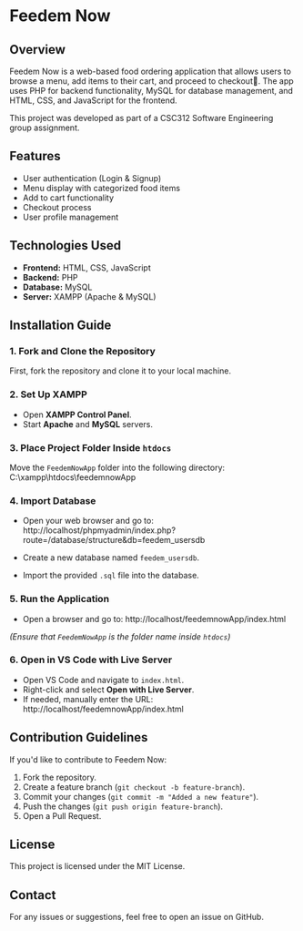 # Feedem Now

## Overview
Feedem Now is a web-based food ordering application that allows users to browse a menu, add items to their cart, and proceed to checkout🍕. The app uses PHP for backend functionality, MySQL for database management, and HTML, CSS, and JavaScript for the frontend.

This project was developed as part of a CSC312 Software Engineering group assignment.

## Features
- User authentication (Login & Signup)
- Menu display with categorized food items
- Add to cart functionality
- Checkout process
- User profile management

## Technologies Used
- **Frontend:** HTML, CSS, JavaScript
- **Backend:** PHP
- **Database:** MySQL
- **Server:** XAMPP (Apache & MySQL)

## Installation Guide
### 1. Fork and Clone the Repository
First, fork the repository and clone it to your local machine.

### 2. Set Up XAMPP
- Open **XAMPP Control Panel**.
- Start **Apache** and **MySQL** servers.

### 3. Place Project Folder Inside `htdocs`
Move the `FeedemNowApp` folder into the following directory:
C:\xampp\htdocs\feedemnowApp

### 4. Import Database
- Open your web browser and go to:
http://localhost/phpmyadmin/index.php?route=/database/structure&db=feedem_usersdb

- Create a new database named `feedem_usersdb`.
- Import the provided `.sql` file into the database.

### 5. Run the Application
- Open a browser and go to:
http://localhost/feedemnowApp/index.html

*(Ensure that `FeedemNowApp` is the folder name inside `htdocs`)*

### 6. Open in VS Code with Live Server
- Open VS Code and navigate to `index.html`.
- Right-click and select **Open with Live Server**.
- If needed, manually enter the URL:
http://localhost/feedemnowApp/index.html



## Contribution Guidelines
If you'd like to contribute to Feedem Now:
1. Fork the repository.
2. Create a feature branch (`git checkout -b feature-branch`).
3. Commit your changes (`git commit -m "Added a new feature"`).
4. Push the changes (`git push origin feature-branch`).
5. Open a Pull Request.

## License
This project is licensed under the MIT License.

## Contact
For any issues or suggestions, feel free to open an issue on GitHub.
